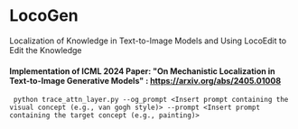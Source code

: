 # LocoGen
Localization of Knowledge in Text-to-Image Models and Using LocoEdit to Edit the Knowledge

#### Implementation of ICML 2024 Paper: "On Mechanistic Localization in Text-to-Image Generative Models" : https://arxiv.org/abs/2405.01008
``` python trace_attn_layer.py --og_prompt <Insert prompt containing the visual concept (e.g., van gogh style)> --prompt <Insert prompt containing the target concept (e.g., painting)>```
